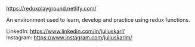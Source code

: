 https://reduxplayground.netlify.com/

An environment used to learn, develop and practice using redux functions.

LinkedIn: https://www.linkedin.com/in/juliuskarl/<br/>
Instagram: https://www.instagram.com/juliuskarlm/
